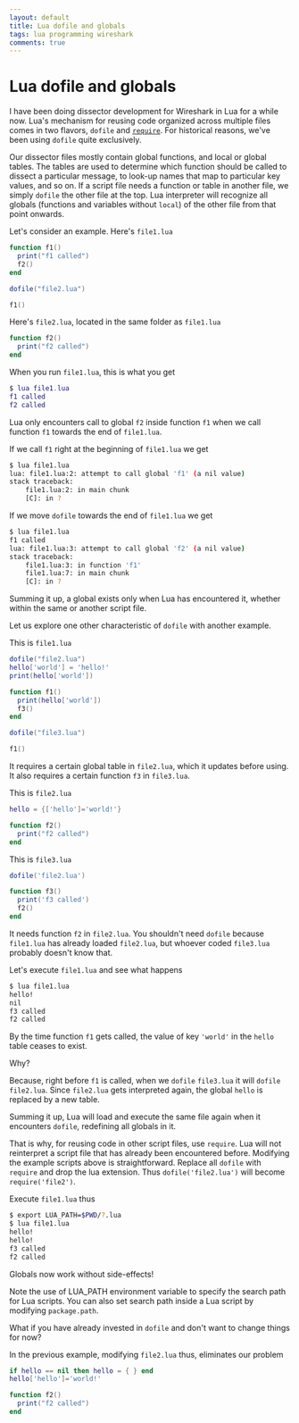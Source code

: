 ```yaml
---
layout: default
title: Lua dofile and globals
tags: lua programming wireshark
comments: true
---
```

# Lua dofile and globals

I have been doing dissector development for Wireshark in Lua for a while now. Lua's mechanism for reusing code organized across multiple files comes in two flavors, `dofile` and [`require`](http://www.lua.org/pil/8.1.html). For historical reasons, we've been using `dofile` quite exclusively.

Our dissector files mostly contain global functions, and local or global tables. The tables are used to determine which function should be called to dissect a particular message, to look-up names that map to particular key values, and so on. If a script file needs a function or table in another file, we simply `dofile` the other file at the top. Lua interpreter will recognize all globals (functions and variables without `local`) of the other file from that point onwards.

Let's consider an example. Here's `file1.lua`

```lua
function f1()
  print("f1 called")
  f2()
end

dofile("file2.lua")

f1()
```

Here's `file2.lua`, located in the same folder as `file1.lua`

```lua
function f2()
  print("f2 called")
end
```

When you run `file1.lua`, this is what you get

```lua
$ lua file1.lua
f1 called
f2 called
```

Lua only encounters call to global `f2` inside function `f1` when we call function `f1` towards the end of `file1.lua`.

If we call `f1` right at the beginning of `file1.lua` we get

```bash
$ lua file1.lua
lua: file1.lua:2: attempt to call global 'f1' (a nil value)
stack traceback:
    file1.lua:2: in main chunk
    [C]: in ?
```

If we move `dofile` towards the end of `file1.lua` we get

```bash
$ lua file1.lua
f1 called
lua: file1.lua:3: attempt to call global 'f2' (a nil value)
stack traceback:
    file1.lua:3: in function 'f1'
    file1.lua:7: in main chunk
    [C]: in ?
```

Summing it up, a global exists only when Lua has encountered it, whether within the same or another script file.

Let us explore one other characteristic of `dofile` with another example.

This is `file1.lua`

```lua
dofile("file2.lua")
hello['world'] = 'hello!'
print(hello['world'])

function f1()
  print(hello['world'])
  f3()
end

dofile("file3.lua")

f1()
```

It requires a certain global table in `file2.lua`, which it updates before using. It also requires a certain function `f3` in `file3.lua`.

This is `file2.lua`

```lua
hello = {['hello']='world!'}

function f2()
  print("f2 called")
end
```

This is `file3.lua`

```lua
dofile('file2.lua')

function f3()
  print('f3 called')
  f2()
end
```

It needs function `f2` in `file2.lua`. You shouldn't need `dofile` because `file1.lua` has already loaded `file2.lua`, but whoever coded `file3.lua` probably doesn't know that.

Let's execute `file1.lua` and see what happens

```bash
$ lua file1.lua
hello!
nil
f3 called
f2 called
```

By the time function `f1` gets called, the value of key `'world'` in the `hello` table ceases to exist.

Why?

Because, right before `f1` is called, when we `dofile` `file3.lua` it will `dofile` `file2.lua`. Since `file2.lua` gets interpreted again, the global `hello` is replaced by a new table.

Summing it up, Lua will load and execute the same file again when it encounters `dofile`, redefining all globals in it.

That is why, for reusing code in other script files, use `require`. Lua will not reinterpret a script file that has already been encountered before. Modifying the example scripts above is straightforward. Replace all `dofile` with `require` and drop the lua extension. Thus `dofile('file2.lua')` will become `require('file2')`.

Execute `file1.lua` thus

```bash
$ export LUA_PATH=$PWD/?.lua
$ lua file1.lua
hello!
hello!
f3 called
f2 called
```

Globals now work without side-effects!

Note the use of LUA_PATH environment variable to specify the search path for Lua scripts. You can also set search path inside a Lua script by modifying `package.path`.

What if you have already invested in `dofile` and don't want to change things for now?

In the previous example, modifying `file2.lua` thus, eliminates our problem

```lua
if hello == nil then hello = { } end
hello['hello']='world!'

function f2()
  print("f2 called")
end
```
